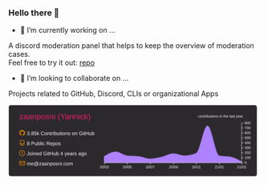 ### Hello there :wave:


- 🔭 I’m currently working on ...

A discord moderation panel that helps to keep the overview of moderation cases.<br/>
Feel free to try it out: [repo](https://github.com/zaanposni/discord-masz)

- 👯 I’m looking to collaborate on ...

Projects related to GitHub, Discord, CLIs or organizational Apps

![](https://raw.githubusercontent.com/zaanposni/zaanposni/master/profile-summary-card-output/monokai/0-profile-details.svg)


